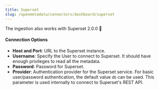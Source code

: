 ```yaml
---
title: Superset
slug: /openmetadata/connectors/dashboard/superset
---
```


<ConnectorIntro service="dashboard" connector="Superset"/>

<Requirements />

The ingestion also works with Superset 2.0.0 🎉

<MetadataIngestionService connector="Superset"/>

<h4>Connection Options</h4>

- **Host and Port**: URL to the Superset instance.
- **Username**: Specify the User to connect to Superset. It should have enough privileges to read all the metadata.
- **Password**: Password for Superset.
- **Provider**: Authentication provider for the Superset service. For basic user/password authentication, the default value `db` can be used. This parameter is used internally to connect to Superset's REST API.

<DashboardIngestionConfig />

<IngestionScheduleAndDeploy />

<ConnectorOutro connector="Superset" />
